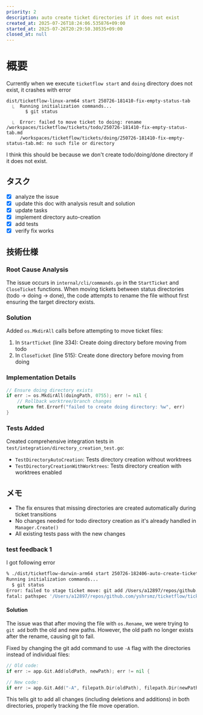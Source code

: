 ```yaml
---
priority: 2
description: auto create ticket directories if it does not exist
created_at: 2025-07-26T18:24:06.535876+09:00
started_at: 2025-07-26T20:29:50.30535+09:00
closed_at: null
---
```


# 概要

Currently when we execute `ticketflow start` and `doing` directory does not exist, it crashes with error

```
dist/ticketflow-linux-arm64 start 250726-181410-fix-empty-status-tab
  ⎿  Running initialization commands...
       $ git status

  ⎿  Error: failed to move ticket to doing: rename /workspaces/ticketflow/tickets/todo/250726-181410-fix-empty-status-tab.md
     /workspaces/ticketflow/tickets/doing/250726-181410-fix-empty-status-tab.md: no such file or directory
```

I think this should be because we don't create todo/doing/done directory if it does not exist.

## タスク
- [x] analyze the issue
- [x] update this doc with analysis result and solution
- [x] update tasks
- [x] implement directory auto-creation
- [x] add tests
- [x] verify fix works

## 技術仕様

### Root Cause Analysis
The issue occurs in `internal/cli/commands.go` in the `StartTicket` and `CloseTicket` functions. When moving tickets between status directories (todo → doing → done), the code attempts to rename the file without first ensuring the target directory exists.

### Solution
Added `os.MkdirAll` calls before attempting to move ticket files:

1. In `StartTicket` (line 334): Create doing directory before moving from todo
2. In `CloseTicket` (line 515): Create done directory before moving from doing

### Implementation Details
```go
// Ensure doing directory exists
if err := os.MkdirAll(doingPath, 0755); err != nil {
    // Rollback worktree/branch changes
    return fmt.Errorf("failed to create doing directory: %w", err)
}
```

### Tests Added
Created comprehensive integration tests in `test/integration/directory_creation_test.go`:
- `TestDirectoryAutoCreation`: Tests directory creation without worktrees
- `TestDirectoryCreationWithWorktrees`: Tests directory creation with worktrees enabled

## メモ

- The fix ensures that missing directories are created automatically during ticket transitions
- No changes needed for todo directory creation as it's already handled in `Manager.Create()`
- All existing tests pass with the new changes

### test feedback 1

I got following error

```sh
% ./dist/ticketflow-darwin-arm64 start 250726-182406-auto-create-ticket-dirs
Running initialization commands...
  $ git status
Error: failed to stage ticket move: git add /Users/a12897/repos/github.com/yshrsmz/ticketflow/tickets/todo/250726-182406-auto-create-ticket-dirs.md /Users/a12897/repos/github.com/yshrsmz/ticketflow/tickets/doing/250726-182406-auto-create-ticket-dirs.md failed: exit status 128
fatal: pathspec '/Users/a12897/repos/github.com/yshrsmz/ticketflow/tickets/todo/250726-182406-auto-create-ticket-dirs.md' did not match any files
```

#### Solution
The issue was that after moving the file with `os.Rename`, we were trying to `git add` both the old and new paths. However, the old path no longer exists after the rename, causing git to fail.

Fixed by changing the git add command to use `-A` flag with the directories instead of individual files:
```go
// Old code:
if err := app.Git.Add(oldPath, newPath); err != nil {

// New code:
if err := app.Git.Add("-A", filepath.Dir(oldPath), filepath.Dir(newPath)); err != nil {
```

This tells git to add all changes (including deletions and additions) in both directories, properly tracking the file move operation.
